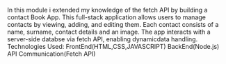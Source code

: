 In this module i extended my knowledge of the fetch API by building a contact Book App. This full-stack application allows users to manage contacts by viewing, adding, and editing them. Each contact consists of a name, surname, contact details and an image. The app interacts with a server-side databse via fetch API, enabling dynamicdata handling.
Technologies Used: FrontEnd(HTML,CSS,JAVASCRIPT)
BackEnd(Node.js)
API Communication(Fetch API)
